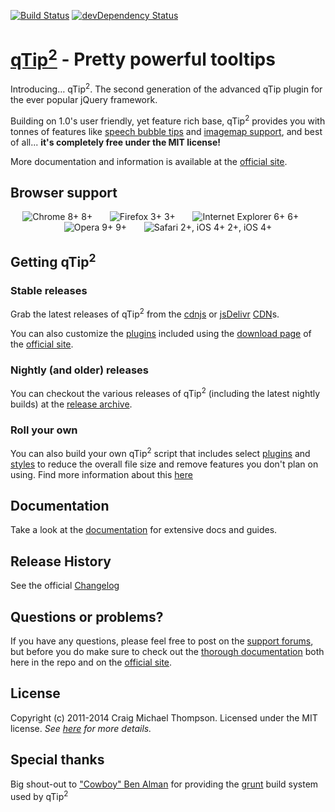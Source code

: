 [![Build Status](https://travis-ci.org/qTip2/qTip2.png)](https://travis-ci.org/qTip2/qTip2)
[![devDependency Status](https://david-dm.org/qTip2/qTip2/dev-status.png?theme=shields.io)](https://david-dm.org/qTip2/qTip2#info=devDependencies)

[qTip<sup>2</sup>][site] - Pretty powerful tooltips
================================

Introducing&hellip; qTip<sup>2</sup>. The second generation of the advanced qTip plugin for the ever popular jQuery framework.

Building on 1.0's user friendly, yet feature rich base, qTip<sup>2</sup> provides you with tonnes of features like
[speech bubble tips][tips] and [imagemap support][imgmap], and best of all... **it's completely free under the MIT license!**

More documentation and information is available at the [official site][site].

## Browser support
<div style="text-transform: sub; text-align: center;">
  <img src="http://media1.juggledesign.com/qtip2/images/browsers/64-chrome.png" title="Chrome 8+" /> 8+ &nbsp;&nbsp;&nbsp;&nbsp;&nbsp;
  <img src="http://media1.juggledesign.com/qtip2/images/browsers/64-firefox.png" title="Firefox 3+" /> 3+ &nbsp;&nbsp;&nbsp;&nbsp;&nbsp;
  <img src="http://media1.juggledesign.com/qtip2/images/browsers/64-ie.png" title="Internet Explorer 6+" /> 6+ &nbsp;&nbsp;&nbsp;&nbsp;&nbsp;
  <img src="http://media1.juggledesign.com/qtip2/images/browsers/64-opera.png" title="Opera 9+" /> 9+ &nbsp;&nbsp;&nbsp;&nbsp;&nbsp;
  <img src="http://media1.juggledesign.com/qtip2/images/browsers/64-safari.png" title="Safari 2+, iOS 4+" /> 2+, iOS 4+
</div>

## Getting qTip<sup>2</sup>

### Stable releases
Grab the latest releases of qTip<sup>2</sup> from the [cdnjs][cdnjs] or [jsDelivr][jsdelivr] [CDN][wikipedia-cdn]s.

You can also customize the [plugins][plugins] included using the [download page][download] of the [official site][site].

### Nightly (and older) releases
You can checkout the various releases of qTip<sup>2</sup> (including the latest nightly builds) at the [release archive][archive].

### Roll your own
You can also build your own qTip<sup>2</sup> script that includes select [plugins][plugins] and [styles][style] to reduce the overall file size and remove features
you don't plan on using. Find more information about this [here][build]

## Documentation
Take a look at the [documentation][docs] for extensive docs and guides.

## Release History
See the official [Changelog][changelog]

## Questions or problems?
If you have any questions, please feel free to post on the [support forums][forums], but before you do make sure to
check out the [thorough documentation][docs] both here in the repo and on the [official site][site].

## License
Copyright (c) 2011-2014 Craig Michael Thompson. Licensed under the MIT license. *See [here][license] for more details.*

## Special thanks
Big shout-out to ["Cowboy" Ben Alman][cowboy] for providing the [grunt][grunt] build system used by qTip<sup>2</sup>

[site]: http://qtip2.com/
[archive]: http://qtip2.com/v/
[docs]: http://qtip2.com/guides/
[download]: http://qtip2.com/download
[changelog]: http://qtip2.com/changelog
[build]: http://qtip2.com/guides#custom-build
[style]: http://qtip2.com/demos#styling
[plugins]: http://qtip2.com/plugins
[tips]: http://qtip2.com/plugins#tips
[imgmap]: http://qtip2.com/plugins#imagemap

[forums]: http://craigsworks.com/projects/forums/forum-qtip2
[license]: http://jquery.org/license

[cowboy]: http://github.com/cowboy
[grunt]: http://github.com/gruntjs/grunt

[wikipedia-cdn]: http://en.wikipedia.org/wiki/Content_delivery_network "Content Delivery Network"
[cdnjs]: http://cdnjs.com/libraries/qtip2/
[jsdelivr]: http://www.jsdelivr.com/#!qtip2
